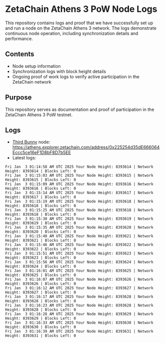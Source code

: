 # ZetaChain Athens 3 PoW Node Logs
This repository contains logs and proof that we have successfully set up and run a node on the ZetaChain Athens 3 network. The logs demonstrate continuous node operation, including synchronization details and performance.

## Contents
- Node setup information
- Synchronization logs with block height details
- Ongoing proof of work logs to verify active participation in the ZetaChain network

## Purpose
This repository serves as documentation and proof of participation in the ZetaChain Athens 3 PoW testnet.

## Logs

- [Third Bunny](https://thirdbunny.xyz/) node: https://athens.explorer.zetachain.com/address/0x225254d35dE666064Eccc5ce16eF1D8bF8D7b5EE
- Latest logs:
```
Fri Jan  3 01:14:58 AM UTC 2025 Your Node Height: 8393614 | Network Height: 8393614 | Blocks Left: 0
Fri Jan  3 01:15:03 AM UTC 2025 Your Node Height: 8393615 | Network Height: 8393615 | Blocks Left: 0
Fri Jan  3 01:15:09 AM UTC 2025 Your Node Height: 8393616 | Network Height: 8393616 | Blocks Left: 0
Fri Jan  3 01:15:14 AM UTC 2025 Your Node Height: 8393617 | Network Height: 8393617 | Blocks Left: 0
Fri Jan  3 01:15:19 AM UTC 2025 Your Node Height: 8393618 | Network Height: 8393618 | Blocks Left: 0
Fri Jan  3 01:15:25 AM UTC 2025 Your Node Height: 8393618 | Network Height: 8393618 | Blocks Left: 0
Fri Jan  3 01:15:30 AM UTC 2025 Your Node Height: 8393619 | Network Height: 8393619 | Blocks Left: 0
Fri Jan  3 01:15:35 AM UTC 2025 Your Node Height: 8393620 | Network Height: 8393620 | Blocks Left: 0
Fri Jan  3 01:15:40 AM UTC 2025 Your Node Height: 8393621 | Network Height: 8393621 | Blocks Left: 0
Fri Jan  3 01:15:46 AM UTC 2025 Your Node Height: 8393622 | Network Height: 8393622 | Blocks Left: 0
Fri Jan  3 01:15:51 AM UTC 2025 Your Node Height: 8393623 | Network Height: 8393623 | Blocks Left: 0
Fri Jan  3 01:15:56 AM UTC 2025 Your Node Height: 8393624 | Network Height: 8393624 | Blocks Left: 0
Fri Jan  3 01:16:01 AM UTC 2025 Your Node Height: 8393625 | Network Height: 8393625 | Blocks Left: 0
Fri Jan  3 01:16:07 AM UTC 2025 Your Node Height: 8393626 | Network Height: 8393626 | Blocks Left: 0
Fri Jan  3 01:16:12 AM UTC 2025 Your Node Height: 8393627 | Network Height: 8393627 | Blocks Left: 0
Fri Jan  3 01:16:17 AM UTC 2025 Your Node Height: 8393628 | Network Height: 8393628 | Blocks Left: 0
Fri Jan  3 01:16:23 AM UTC 2025 Your Node Height: 8393628 | Network Height: 8393628 | Blocks Left: 0
Fri Jan  3 01:16:28 AM UTC 2025 Your Node Height: 8393629 | Network Height: 8393629 | Blocks Left: 0
Fri Jan  3 01:16:33 AM UTC 2025 Your Node Height: 8393630 | Network Height: 8393630 | Blocks Left: 0
Fri Jan  3 01:16:39 AM UTC 2025 Your Node Height: 8393631 | Network Height: 8393631 | Blocks Left: 0
```
